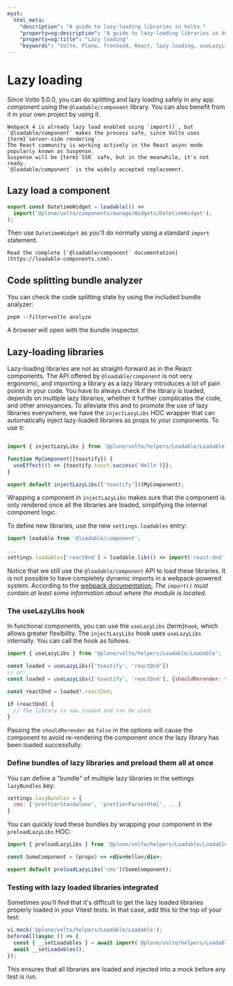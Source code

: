 ```yaml
---
myst:
  html_meta:
    "description": "A guide to lazy-loading libraries in Volto."
    "property=og:description": "A guide to lazy-loading libraries in Volto."
    "property=og:title": "Lazy loading"
    "keywords": "Volto, Plone, frontend, React, lazy loading, useLazyLibs hook"
---
```


# Lazy loading

Since Volto 5.0.0, you can do splitting and lazy loading safely in any app component using the `@loadable/component` library.
You can also benefit from it in your own project by using it.

```{note}
Webpack 4 is already lazy load enabled using `import()`, but `@loadable/component` makes the process safe, since Volto uses {term}`server-side rendering`.
The React community is working actively in the React async mode popularly known as Suspense.
Suspense will be {term}`SSR` safe, but in the meanwhile, it's not ready.
`@loadable/component` is the widely accepted replacement.
```

## Lazy load a component

```js
export const DatetimeWidget = loadable(() =>
  import('@plone/volto/components/manage/Widgets/DatetimeWidget'),
);
```

Then use `DatetimeWidget` as you'll do normally using a standard `import` statement.

```{tip}
Read the complete [`@loadable/component` documentation](https://loadable-components.com).
```

## Code splitting bundle analyzer

You can check the code splitting state by using the included bundle analyzer:

```shell
pnpm --filter=volto analyze
```

A browser will open with the bundle inspector.

## Lazy-loading libraries

Lazy-loading libraries are not as straight-forward as in the React components.
The API offered by `@loadable/component` is not very ergonomic, and importing a library as a lazy library introduces a lot of pain points in your code.
You have to always check if the library is loaded, depends on multiple lazy libraries, whether it further complicates the code, and other annoyances.
To alleviate this and to promote the use of lazy libraries everywhere, we have the `injectLazyLibs` HOC wrapper that can automatically inject lazy-loaded libraries as props to your components.
To use it:

```jsx

import { injectLazyLibs } from '@plone/volto/helpers/Loadable/Loadable';

function MyComponent({toastify}) {
  useEffect(() => {toastify.toast.success('Hello')}};
}

export default injectLazyLibs(['toastify'])(MyComponent);
```

Wrapping a component in `injectLazyLibs` makes sure that the component is only rendered once all the libraries are loaded, simplifying the internal component logic.

To define new libraries, use the new `settings.loadables` entry:

```jsx
import loadable from '@loadable/component';

...
settings.loadables['reactDnd'] = loadable.lib(() => import('react-dnd'));
```

Notice that we still use the `@loadable/component` API to load these libraries.
It is not possible to have completely dynamic imports in a webpack-powered system.
According to the [webpack documentation](https://webpack.js.org/api/module-methods/#dynamic-expressions-in-import), _The `import()` must contain at least some information about where the module is located_.

### The useLazyLibs hook

In functional components, you can use the `useLazyLibs` {term}`hook`, which allows greater flexibility.
The `injectLazyLibs` hook uses `useLazyLibs` internally.
You can call the hook as follows.

```jsx
import { useLazyLibs } from '@plone/volto/helpers/Loadable/Loadable';

const loaded = useLazyLibs(['toastify', 'reactDnd'])
// or:
const loaded = useLazyLibs(['toastify', 'reactDnd'], {shouldRerender: false})

const reactDnd = loaded?.reactDnd;

if (reactDnd) {
  // The library is now loaded and can be used.
}
```

Passing the `shouldRerender` as `false` in the options will cause the component to avoid re-rendering the component once the lazy library has been loaded successfully.

### Define bundles of lazy libraries and preload them all at once

You can define a "bundle" of multiple lazy libraries in the settings `lazyBundles` key:

```jsx
settings.lazyBundles = {
  cms: ['prettierStandalone', 'prettierParserHtml', ...]
}
```

You can quickly load these bundles by wrapping your component in the `preloadLazyLibs` HOC:

```jsx
import { preloadLazyLibs } from '@plone/volto/helpers/Loadable/Loadable';

const SomeComponent = (props) => <div>Hello</div>;

export default preloadLazyLibs('cms')(SomeComponent);
```

### Testing with lazy loaded libraries integrated

Sometimes you'll find that it's difficult to get the lazy loaded libraries properly loaded in your Vitest tests.
In that case, add this to the top of your test:

```js
vi.mock('@plone/volto/helpers/Loadable/Loadable');
beforeAll(async () => {
  const { __setLoadables } = await import('@plone/volto/helpers/Loadable/Loadable');
  await __setLoadables();
});
```

This ensures that all libraries are loaded and injected into a mock before any test is run.
